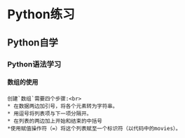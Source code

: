 Python练习
===============================
Python自学
-------------------------------
### Python语法学习
#### 数组的使用
    创建`数组`需要四个步骤:<br>
    * 在数据两边加引号，将各个元素转为字符串。
    * 用逗号将列表项与下一项分隔开。
    * 在列表的两边加上开始和结束的中括号
    *使用赋值操作符（=）将这个列表赋至一个标识符（以代码中的movies）。
